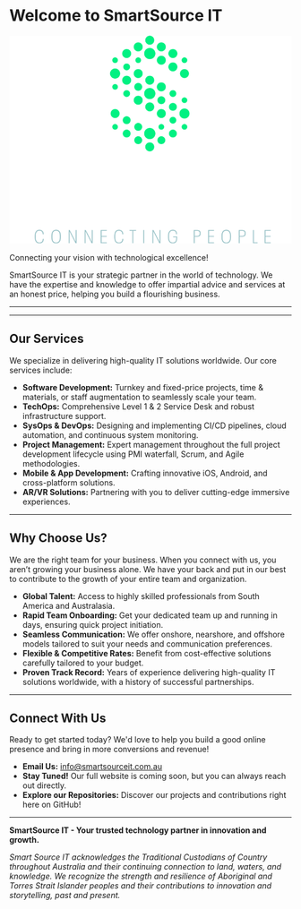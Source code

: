 #  Welcome to SmartSource IT

![SmartSource IT Logo](logo.png)






Connecting your vision with technological excellence!

SmartSource IT is your strategic partner in the world of technology. We have the expertise and knowledge to offer impartial advice and services at an honest price, helping you build a flourishing business.

---

---

##  Our Services

We specialize in delivering high-quality IT solutions worldwide. Our core services include:

* **Software Development:** Turnkey and fixed-price projects, time & materials, or staff augmentation to seamlessly scale your team.
* **TechOps:** Comprehensive Level 1 & 2 Service Desk and robust infrastructure support.
* **SysOps & DevOps:** Designing and implementing CI/CD pipelines, cloud automation, and continuous system monitoring.
* **Project Management:** Expert management throughout the full project development lifecycle using PMI waterfall, Scrum, and Agile methodologies.
* **Mobile & App Development:** Crafting innovative iOS, Android, and cross-platform solutions.
* **AR/VR Solutions:** Partnering with you to deliver cutting-edge immersive experiences.

---

##  Why Choose Us?

We are the right team for your business. When you connect with us, you aren’t growing your business alone. We have your back and put in our best to contribute to the growth of your entire team and organization.

* **Global Talent:** Access to highly skilled professionals from South America and Australasia.
* **Rapid Team Onboarding:** Get your dedicated team up and running in days, ensuring quick project initiation.
* **Seamless Communication:** We offer onshore, nearshore, and offshore models tailored to suit your needs and communication preferences.
* **Flexible & Competitive Rates:** Benefit from cost-effective solutions carefully tailored to your budget.
* **Proven Track Record:** Years of experience delivering high-quality IT solutions worldwide, with a history of successful partnerships.

---

##  Connect With Us

Ready to get started today? We'd love to help you build a good online presence and bring in more conversions and revenue!

* **Email Us:** [info@smartsourceit.com.au](mailto:info@smartsourceit.com.au)
* **Stay Tuned!** Our full website is coming soon, but you can always reach out directly.
* **Explore our Repositories:** Discover our projects and contributions right here on GitHub!

---

**SmartSource IT - Your trusted technology partner in innovation and growth.**

*Smart Source IT acknowledges the Traditional Custodians of Country throughout Australia and their continuing connection to land, waters, and knowledge. We recognize the strength and resilience of Aboriginal and Torres Strait Islander peoples and their contributions to innovation and storytelling, past and present.*
